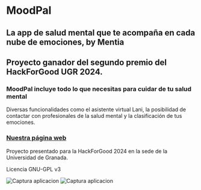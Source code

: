 # MoodPal

## La app de salud mental que te acompaña en cada nube de emociones, by Mentia

## Proyecto ganador del segundo premio del HackForGood UGR 2024.


### MoodPal incluye todo lo que necesitas para cuidar de tu salud mental
Diversas funcionalidades como el asistente virtual Lani, la posibilidad de contactar con profesionales de la salud mental y la clasificación de tus emociones.

### [Nuestra página web](https://moodpal.tech)

Proyecto presentado para la HackForGood 2024 en la sede de la Universidad de Granada.

Licencia GNU-GPL v3

![Captura aplicacion](https://moodpal.tech/public/experience-1400w.png "Captura de la aplicación")
![Captura aplicacion](https://moodpal.tech/public/getstarted-800w.png "Captura de la aplicación") 
